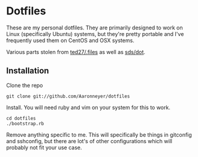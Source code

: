 # Dotfiles

These are my personal dotfiles. They are primarily designed to work on Linux
(specifically Ubuntu) systems, but they're pretty portable and I've frequently
used them on CentOS and OSX systems.

Various parts stolen from [ted27/.files](https://github.com/ted27/.files) as
well as [sds/dot](https://github.com/sds/dot).

## Installation

Clone the repo

```
git clone git://github.com/Aaronneyer/dotfiles
```

Install. You will need ruby and vim on your system for this to work.

```
cd dotfiles
./bootstrap.rb
```

Remove anything specific to me. This will specifically be things in gitconfig
and sshconfig, but there are lot's of other configurations which will probably
not fit your use case.
